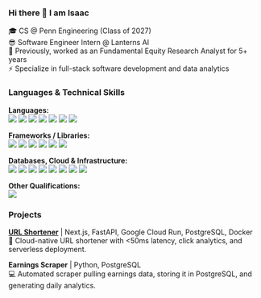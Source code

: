 ### Hi there 👋 I am Isaac
🎓 CS @ Penn Engineering (Class of 2027)<br/>
😎 Software Engineer Intern @ Lanterns AI<br/>
🌱 Previously, worked as an Fundamental Equity Research Analyst for 5+ years<br/>
⚡ Specialize in full-stack software development and data analytics<br/>

### Languages & Technical Skills

**Languages:**  
<img src="https://img.shields.io/badge/-Python-3776ab?style=flat&logo=python&logoColor=white">
<img src="https://img.shields.io/badge/-C-00599c?style=flat&logo=c&logoColor=white">
<img src="https://img.shields.io/badge/-C++-00599c?style=flat&logo=c%2B%2B&logoColor=white">
<img src="https://img.shields.io/badge/-Java-f89820?style=flat&logo=java&logoColor=white">
<img src="https://img.shields.io/badge/-TypeScript-3178c6?style=flat&logo=typescript&logoColor=white">
<img src="https://img.shields.io/badge/-HTML-e34f26?style=flat&logo=html5&logoColor=white">
<img src="https://img.shields.io/badge/-CSS-264de4?style=flat&logo=css3&logoColor=white">

**Frameworks / Libraries:**  
<img src="https://img.shields.io/badge/-FastAPI-009688?style=flat&logo=fastapi&logoColor=white">
<img src="https://img.shields.io/badge/-Flask-000000?style=flat&logo=flask&logoColor=white">
<img src="https://img.shields.io/badge/-Node.js-339933?style=flat&logo=node.js&logoColor=white">
<img src="https://img.shields.io/badge/-React-000000?style=flat&logo=react&logoColor=00c8ff">
<img src="https://img.shields.io/badge/-Next.js-000000?style=flat&logo=nextdotjs&logoColor=white">
<img src="https://img.shields.io/badge/-Bootstrap-563D7C?style=flat&logo=bootstrap&logoColor=white">

**Databases, Cloud & Infrastructure:**  
<img src="https://img.shields.io/badge/-PostgreSQL-336791?style=flat&logo=postgresql&logoColor=white">
<img src="https://img.shields.io/badge/-MongoDB-4DB33D?style=flat&logo=mongodb&logoColor=white">
<img src="https://img.shields.io/badge/-Redis-DC382D?style=flat&logo=redis&logoColor=white">
<img src="https://img.shields.io/badge/-Docker-2496ED?style=flat&logo=docker&logoColor=FFFFFF">
<img src="https://img.shields.io/badge/-Kafka-231f20?style=flat&logo=apachekafka&logoColor=white">
<img src="https://img.shields.io/badge/-Git-F05032?style=flat&logo=git&logoColor=FFFFFF">
<img src="https://img.shields.io/badge/-GitHub%20Actions-2088FF?style=flat&logo=githubactions&logoColor=white">
<img src="https://img.shields.io/badge/-PowerShell-012456?style=flat&logo=powershell&logoColor=white">

**Other Qualifications:**  
<img src="https://img.shields.io/badge/-CFA-0072C6?style=flat&logo=none&logoColor=white">


### Projects

**[URL Shortener](https://url-shortener-frontend-sigma-seven.vercel.app/)** | Next.js, FastAPI, Google Cloud Run, PostgreSQL, Docker  
🔗 Cloud-native URL shortener with <50ms latency, click analytics, and serverless deployment.

**Earnings Scraper** | Python, PostgreSQL  
💻 Automated scraper pulling earnings data, storing it in PostgreSQL, and generating daily analytics.  

